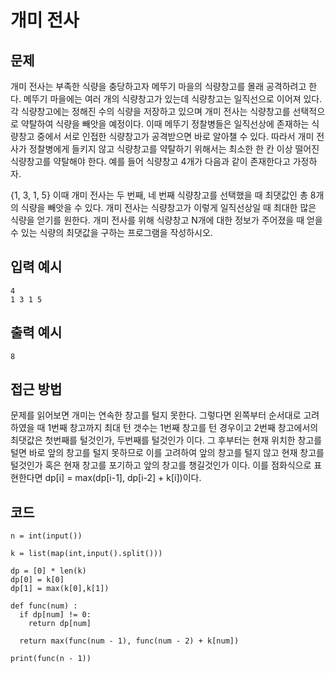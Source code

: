# 개미 전사

## 문제
개미 전사는 부족한 식량을 충당하고자 메뚜기 마을의 식량창고를 몰래 공격하려고 한다.
메뚜기 마을에는 여러 개의 식량창고가 있는데 식량창고는 일직선으로 이어져 있다.
각 식량창고에는 정해진 수의 식량을 저장하고 있으며 개미 전사는 식량창고를 선택적으로 약탈하여 식량을 빼앗을 예정이다.
이때 메뚜기 정찰병들은 일직선상에 존재하는 식량창고 중에서 서로 인접한 식량창고가 공격받으면 바로 알아챌 수 있다.
따라서 개미 전사가 정찰병에게 들키지 않고 식량창고를 약탈하기 위해서는 최소한 한 칸 이상 떨어진 식량창고를 약탈해야 한다.
예를 들어 식량창고 4개가 다음과 같이 존재한다고 가정하자.

{1, 3, 1, 5}
이때 개미 전사는 두 번째, 네 번째 식량창고를 선택했을 때 최댓값인 총 8개의 식량을 빼앗을 수 있다.
개미 전사는 식량창고가 이렇게 일직선상일 때 최대한 많은 식량을 얻기를 원한다.
개미 전사를 위해 식량창고 N개에 대한 정보가 주어졌을 때 얻을 수 있는 식량의 최댓값을 구하는 프로그램을 작성하시오.

## 입력 예시
```
4
1 3 1 5

```

## 출력 예시
```
8
```

## 접근 방법
문제를 읽어보면 개미는 연속한 창고를 털지 못한다. 그렇다면 왼쪽부터 순서대로 고려하였을 때 1번째 창고까지 최대 턴 갯수는 1번째 창고를 턴 경우이고
2번째 창고에서의 최댓값은 첫번째를 털것인가, 두번째를 털것인가 이다. 그 후부터는 현재 위치한 창고를 털면 바로 앞의 창고를 털지 못하므로 이를 고려하여
앞의 창고를 털지 않고 현재 창고를 털것인가 혹은 현재 창고를 포기하고 앞의 창고를 챙길것인가 이다.
이를 점화식으로 표현한다면 dp[i] = max(dp[i-1], dp[i-2] + k[i])이다.


## 코드
```
n = int(input())

k = list(map(int,input().split()))

dp = [0] * len(k)
dp[0] = k[0]
dp[1] = max(k[0],k[1])

def func(num) :
  if dp[num] != 0:
    return dp[num]
  
  return max(func(num - 1), func(num - 2) + k[num])

print(func(n - 1))
```
